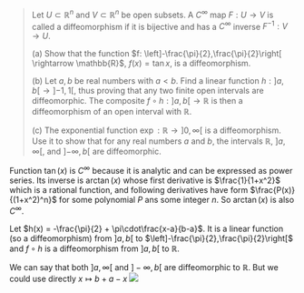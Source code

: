 > Let $U \subset \mathbb{R}^n$ and $V \subset \mathbb{R}^n$ be open subsets. A $C^\infty$ map $F: U \rightarrow V$ is called a diffeomorphism if it is bijective and has a $C^\infty$ inverse $F^{-1}: V \rightarrow U$.
>
> (a) Show that the function $f: \left]-\frac{\pi}{2},\frac{\pi}{2}\right[ \rightarrow \mathbb{R}$, $f(x) = \tan x$, is a diffeomorphism.
>
> (b) Let $a, b$ be real numbers with $a < b$. Find a linear function $h: \left]a, b\right[ \rightarrow \left]-1, 1\right[$, thus proving that any two finite open intervals are diffeomorphic. The composite $f\circ h: \left]a, b\right[ \rightarrow \mathbb{R}$ is then a diffeomorphism of an open interval with $\mathbb{R}$.
> 
> (c) The exponential function $\exp: \mathbb{R} \rightarrow \left]0, \infty\right[$ is a diffeomorphism. Use it to show that for any real numbers $a$ and $b$, the intervals $\mathbb{R}$, $\left]a, \infty\right[$, and $\left]-\infty, b\right[$ are diffeomorphic.

Function $\tan(x)$ is $C^\infty$ because it is analytic and can be expressed as power series. Its inverse is $\arctan(x)$ whose first derivative is $\frac{1}{1+x^2}$ which is a rational function, and following derivatives have form $\frac{P(x)}{(1+x^2)^n}$ for some polynomial $P$ ans some integer $n$. So $\arctan(x)$ is also $C^\infty$.

Let $h(x) = -\frac{\pi}{2} + \pi\cdot\frac{x-a}{b-a}$. It is a linear function (so a diffeomorphism) from $]a, b[$ to $\left]-\frac{\pi}{2},\frac{\pi}{2}\right[$ and $f \circ h$ is a diffeomorphism from $]a, b[$ to $\mathbb R$.

We can say that both $]a, \infty[$ and $]-\infty, b[$ are diffeomorphic to $\mathbb R$. But we could use directly $x \mapsto b + a - x$
![](<Excalidraw/Drawing 2023-11-16 12.33.22.excalidraw>)